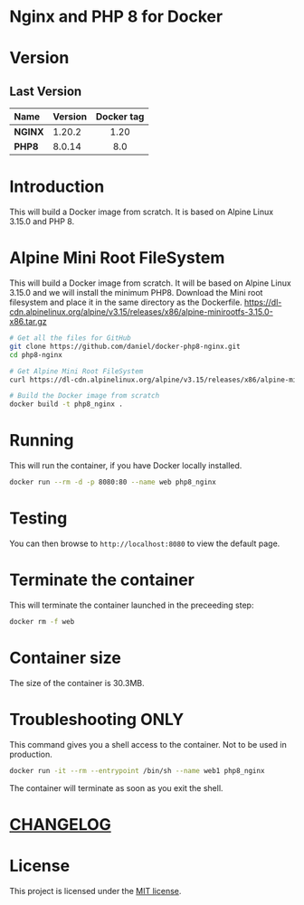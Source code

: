 # Nginx and PHP 8 for Docker

# Version
## Last Version
|Name|Version|Docker tag|   
|:---|:---|:---:|   
|**NGINX**|1.20.2| 1.20 |   
|**PHP8**|8.0.14| 8.0 |

# Introduction
This will build a Docker image from scratch. It is based on Alpine Linux 3.15.0 and PHP 8.

# Alpine Mini Root FileSystem
This will build a Docker image from scratch. It will be based on Alpine Linux 3.15.0 and we will install the minimum PHP8.
Download the Mini root filesystem and place it in the same directory as the Dockerfile.
https://dl-cdn.alpinelinux.org/alpine/v3.15/releases/x86/alpine-minirootfs-3.15.0-x86.tar.gz
```sh
# Get all the files for GitHub
git clone https://github.com/daniel/docker-php8-nginx.git
cd php8-nginx

# Get Alpine Mini Root FileSystem
curl https://dl-cdn.alpinelinux.org/alpine/v3.15/releases/x86/alpine-minirootfs-3.15.0-x86.tar.gz

# Build the Docker image from scratch
docker build -t php8_nginx .
```

# Running
This will run the container, if you have Docker locally installed.
```sh   
docker run --rm -d -p 8080:80 --name web php8_nginx
```

# Testing
You can then browse to ```http://localhost:8080``` to view the default page.

# Terminate the container
This will terminate the container launched in the preceeding step:
```sh   
docker rm -f web
```

# Container size
The size of the container is 30.3MB.

# Troubleshooting ONLY
This command gives you a shell access to the container. Not to be used in production.

```bash
docker run -it --rm --entrypoint /bin/sh --name web1 php8_nginx
```
The container will terminate as soon as you exit the shell.

# [CHANGELOG](./CHANGELOG)

# License
This project is licensed under the [MIT license](LICENSE).   
